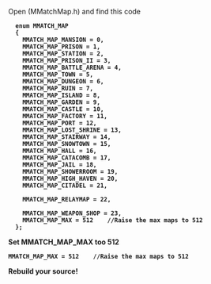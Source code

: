 Open (MMatchMap.h) and find this code<b>
  
      enum MMATCH_MAP
      {
        MMATCH_MAP_MANSION = 0,
        MMATCH_MAP_PRISON = 1,
        MMATCH_MAP_STATION = 2,
        MMATCH_MAP_PRISON_II = 3,
        MMATCH_MAP_BATTLE_ARENA = 4,
        MMATCH_MAP_TOWN = 5,
        MMATCH_MAP_DUNGEON = 6,
        MMATCH_MAP_RUIN = 7,
        MMATCH_MAP_ISLAND = 8,
        MMATCH_MAP_GARDEN = 9,
        MMATCH_MAP_CASTLE = 10,
        MMATCH_MAP_FACTORY = 11,
        MMATCH_MAP_PORT = 12,
        MMATCH_MAP_LOST_SHRINE = 13,
        MMATCH_MAP_STAIRWAY = 14,
        MMATCH_MAP_SNOWTOWN = 15,
        MMATCH_MAP_HALL = 16,
        MMATCH_MAP_CATACOMB = 17,
        MMATCH_MAP_JAIL = 18,
        MMATCH_MAP_SHOWERROOM = 19,
        MMATCH_MAP_HIGH_HAVEN = 20,
        MMATCH_MAP_CITADEL = 21,

        MMATCH_MAP_RELAYMAP = 22,

        MMATCH_MAP_WEAPON_SHOP = 23,
        MMATCH_MAP_MAX = 512 	//Raise the max maps to 512
      };
  
Set MMATCH_MAP_MAX too 512
  
    MMATCH_MAP_MAX = 512 	//Raise the max maps to 512
  
Rebuild your source!
